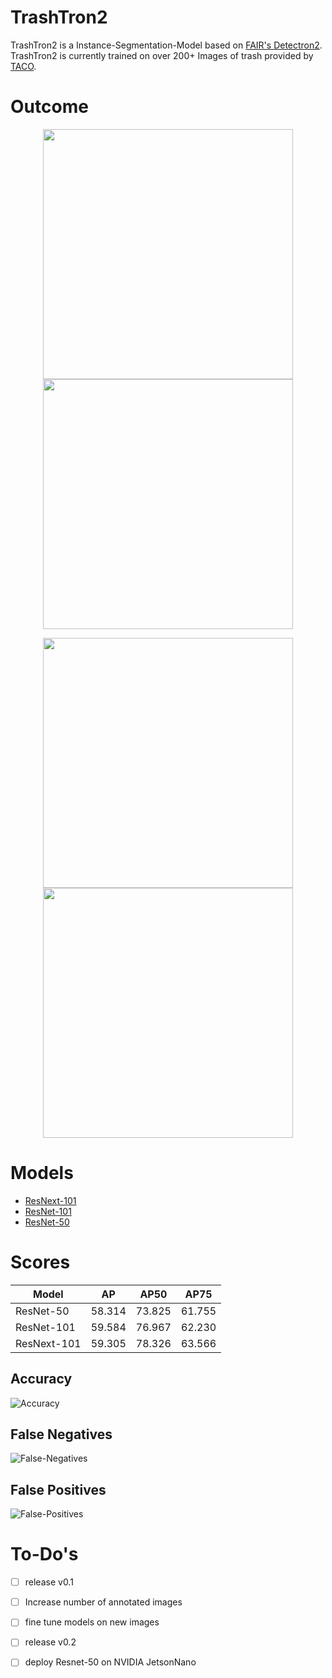 # TrashTron2

TrashTron2 is a Instance-Segmentation-Model based on [FAIR's Detectron2](https://github.com/facebookresearch/detectron2). TrashTron2 is currently trained on over 200+ Images of trash provided by [TACO](https://github.com/pedropro/TACO).

# Outcome

<p align="middle">
  <img src="https://i.imgur.com/lRNhIrW.jpg" width="400" />
  <img src="https://i.imgur.com/E2DwveS.jpg" width="400" /> 
</p>
<p align="middle" >
  <img src="https://i.imgur.com/t63GG42.jpg" width="400" />
  <img src="https://i.imgur.com/cebWJvc.png" width="400" /> 
</p>

# Models

* [ResNext-101](https://arxiv.org/pdf/1611.05431v2.pdf)
* [ResNet-101](https://arxiv.org/pdf/1512.03385.pdf)
* [ResNet-50](https://arxiv.org/pdf/1512.03385.pdf)

# Scores
Model | AP | AP50 | AP75 
--- | --- | --- | --- 
ResNet-50 | 58.314 | 73.825 | 61.755
ResNet-101 | 59.584 | 76.967 | 62.230
ResNext-101 | 59.305 | 78.326 | 63.566

## Accuracy

![Accuracy](https://i.imgur.com/SpIIGzh.png)

## False Negatives

![False-Negatives](https://i.imgur.com/vm75baV.png)

## False Positives

![False-Positives](https://i.imgur.com/xMij5o7.png)

# To-Do's
- [ ] release v0.1

- [ ] Increase number of annotated images

- [ ] fine tune models on new images

- [ ] release v0.2

- [ ] deploy Resnet-50 on NVIDIA JetsonNano

